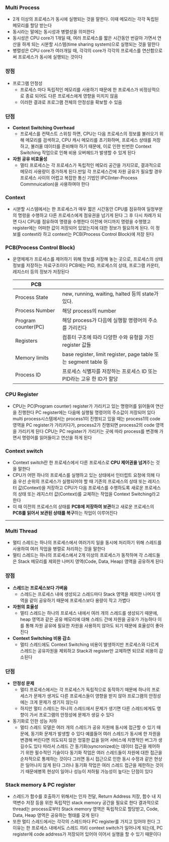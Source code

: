 ### Multi Process

- 2개 이상의 프로세스가 동시에 실행되는 것을 말한다. 이때 메모리는 각각 독립된 메모리를 할당 받는다
- 동시라는 말에는 동시성과 병렬성을 의미한다
- 동시성은 CPU core가 1개일 때, 여러 프로세스를 짧은 시간동안 번갈아 가면서 연산을 하게 되는 시분할 시스템(time sharing system)으로 실행되는 것을 말한다
- 병렬성은  CPU core가 여러개일 때, 각각의 core가 각각의 프로세스를 연산함으로써 프로세스가 동시에 실행되는 것이다

### 장점

- 프로그램 안정성
    - 프로세스 마다 독립적인 메모리를 사용하기 때문에 한 프로세스가 비정상적으로 종료 되어도 다른 프로세스에게 영향을 미치지 않음
    - 이러한 결과로 프로그램 전체의 안정성을 확보할 수 있음

### 단점

- ****Context Switching Overhead****
    - 프로세스를 컨텍스트 스위칭 하면, CPU는 다음 프로세스의 정보를 불러오기 위해 메모리를 검색하고, CPU 캐시 메모리를 초기화하며, 프로세스 상태를 저장하고, 불러올 데이터를 준비해야 하기 때문에, 이로 인한 빈번한 Context Switching 작업으로 인해 비용 오버헤드가 발생할 수 있게 된다
- ****자원 공유 비효율성****
    - 멀티 프로세스는 각 프로세스가 독립적인 메모리 공간을 가지므로, 결과적으로 메모리 사용량이 증가하게 된다.만일 각 프로세스간에 자원 공유가 필요할 경우 프로세스 사이의 어렵고 복잡한 통신 기법인 IPC(Inter-Process Commnuication)을 사용하여야 한다

### Context

- 시분할 시스템에서는 한 프로세스가 매우 짧은 시간동안 CPU를 점유하여 일정부분의 명령을 수행하고 다른 프로세스에게 점유권을 넘기게 된다 그 후 다시 차례가 되면 다시 CPU를 점유하여 명령을 수행한다 이전에 어디까지 명령을 수행했고 register에는 어떠한 값이 저장되어 있었는지에 대한 정보가 필요하게 된다. 이 정보를 context라 하고 context는 PCB(Process Control Block)에 저장 된다

### PCB(Process Control Block)

- 운영체제가 프로세스를 제어하기 위해 정보를 저장해 놓는 곳으로, 프로세스의 상태 정보를 저장하는 자료구조이다 PCB에는 PID, 프로세스의 상태, 프로그램 카운터, 레지스터 등의 정보가 저장된다
    
    
    | PCB |  |
    | --- | --- |
    | Process State | new, running, waiting, halted 등의 state가 있다. |
    | Process Number | 해당 process의 number |
    | Program counter(PC) | 해당 process가 다음에 실행할 명령어의 주소를 가리킨다 |
    | Registers | 컴퓨터 구조에 따라 다양한 수와 유형을 가진 register 값들 |
    | Memory limits | base register, limit register, page table 또는 segment table 등 |
    | Process ID | 프로세스 식별자를 저장하는 프로세스 ID 또는 PID라는 고유 한 ID가 할당 |

### CPU Register

- CPU는 PC(Program counter) register가 가리키고 있는 명령어를 읽어들여 연산을 진행한다 PC register에는 다음에 실행될 명령어의 주소값이 저장되어 있다 multi process시스템에서는 process1이 진행되고 있을 때는 process1의 code 영역을 PC register가 가리키다가, process2가 진행되면 process2의 code 영역을 가리키게 된다 CPU는 PC register가 가리키는 곳에 따라 process를 변경해 가면서 명령어를 읽어들이고 연산을 하게 된다

### Context switch

- Context switch란 한 프로세스에서 다른 프로세스로 **CPU 제어권을 넘겨**주는 것을 말한다
- CPU가 어떤 하나의 프로세스를 실행하고 있는 상태에서 인터럽트 요청에 의해 다음 우선 순위의 프로세스가 실행되어야 할 때 기존의 프로세스의 상태 또는 레지스터 값(Context)을 저장하고 CPU가 다음 프로세스를 수행하도록 새로운 프로세스의 상태 또는 레지스터 값(Context)를 교체하는 작업을 Context Switching라고 한다
- 이 때 이전의 프로세스의 상태를 **PCB에 저장하여 보관**하고 새로운 프로세스의 **PCB를 읽어서 보관된 상태를 복구**하는 작업이 이루어진다

---

### Multi Thread

- 멀티 스레드는 하나의 프로세스에서 여러가지 일을 동시에 처리하기 위해 스레드를 사용하여 여러 작업을 병렬로 처리하는 것을 말한다
- 멀티 스레드는 하나의 프로세스에서 2개 이상의 프로세스가 동작하며 각 스레드들은 Stack 메모리를 제외한 나머지 영역(Code, Data, Heap) 영역을 공유하게 된다

### 장점

- ****스레드는 프로세스보다 가벼움****
    - 스레드는 프로세스 내에 생성되고 스레드마다 Stack 영역을 제외한 나머지 영역을 같이 공유하기 때문에 프로세스보다 용량이 작고 가볍다
- ****자원의 효율성****
    - 멀티 스레드는 하나의 프로세스 내에서 여러 개의 스레드를 생성되기 때문에, heap 영역과 같은 공유 메모리에 대해 스레드 간에 자원을 공유가 가능하다 이를 통해 자원 공유에 필요한 자원을 사용하지 않아도 되기 때문에 효율성이 좋아진다
- ****Context Switching 비용 감소****
    - 멀티 스레드에도 Context Switching 비용이 발생하지만 프로세스와 다르게 스레드는 공유자원을 제외하고 Stack과 register만 교체하면 되므로 비용이 감소된다

### 단점

- ****안정성 문제****
    - 멀티 프로세스에서는 각 프로세스가 독립적으로 동작하기 때문에 하나의 프로세스가 문제가 생겨도 다른 프로세스들이 영향을 받지 않아 프로그램의 안정성에는 크게 문제가 생기지 않는다
    - 하지만 멀티 스레드는 하나의 스레드에서 문제가 생기면 다른 스레드에게도 영향이 가서 프로그램의 안정성에 문제가 생길 수 있다
- 동기화로 인한 성능 저하
    - 멀티 스레드 모델은 여러 개의 스레드가 공유 자원에 동시에 접근할 수 있기 때문에, 동기화 문제가 발생할 수 있다 예를들어 여러 스레드가 동시에 한 자원을 변경해 버린다면 의도되지 않은 엉뚱한 값을 읽어 서비스에 치명적인 버그가 생길수도 있다 따라서 스레드 간 동기화(syncronized)는 데이터 접근을 제어하기 위한 필수적인 기술이다 동기화 작업은 여러 스레드들이 자원에 대한 접근을 순차적으로 통제하는 것이다 그러면 동시 접근으로 인한 동시 수정과 같은 현상은 일어나지 않게 된다 그러나 동기화 작업은 여러 스레드 접근을 제한하는 것이기 때문에병목 현상이 일어나 성능이 저하될 가능성이 높다는 단점이 있다

### Stack memory &  PC register

- 스레드가 함수를 호출하기 위해서는 인자 전달, Return Address 저장, 함수 내 지역변수 저장 등을 위한 독립적인 stack memory 공간을 필요로 한다 결과적으로 thread는 process로부터 Stack memory 영역은 독립적으로 할당받고, Code, Data, Heap 영역은 공유하는 형태를 갖게 된다
- 또한 멀티 스레드에서는 각각의 스레드마다 PC register를 가지고 있어야 한다 그 이유는 한 프로세스 내에서도 스레드 끼리 context switch가 일어나게 되는데, PC register에 code address가 저장되어 있어야 이어서 실행을 할 수 있기 때문이다
